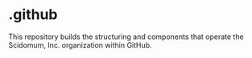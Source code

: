 # .github
This repository builds the structuring and components that operate the Scidomum, Inc. organization within GitHub.
